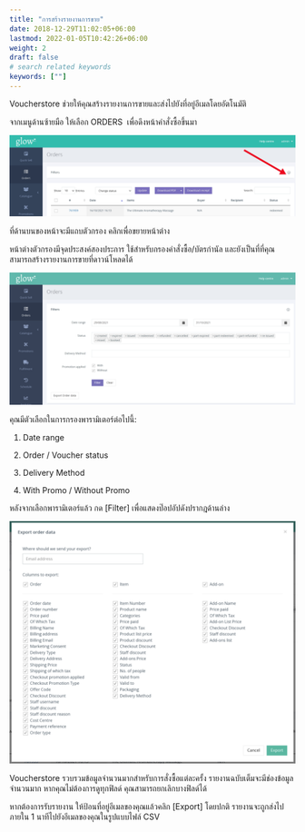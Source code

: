 ```yaml
---
title: "การสร้างรายงานการขาย"
date: 2018-12-29T11:02:05+06:00
lastmod: 2022-01-05T10:42:26+06:00
weight: 2
draft: false
# search related keywords
keywords: [""]
---
```

Voucherstore ช่วยให้คุณสร้างรายงานการขายและส่งไปยังที่อยู่อีเมลโดยอัตโนมัติ

จากเมนูด้านซ้ายมือ ให้เลือก ORDERS  เพื่อดึงหน้าคำสั่งซื้อขึ้นมา

![image example](img-4.jpg "image")

ที่ด้านบนของหน้าจะมีแถบตัวกรอง คลิกเพื่อขยายหน้าต่าง

หน้าต่างตัวกรองมีจุดประสงค์สองประการ ใช้สำหรับกรองคำสั่งซื้อ/บัตรกำนัล และยังเป็นที่ที่คุณสามารถสร้างรายงานการขายที่ดาวน์โหลดได้

![image example](img-5.jpg "image")

คุณมีตัวเลือกในการกรองพารามิเตอร์ต่อไปนี้:

1. Date range

2. Order / Voucher status

3. Delivery Method

4. With Promo / Without Promo

หลังจากเลือกพารามิเตอร์แล้ว กด [Filter] เพื่อแสดงป๊อปอัปดังปรากฎด้านล่าง

![image example](img-6.jpg "image")

Voucherstore รวบรวมข้อมูลจำนวนมากสำหรับการสั่งซื้อแต่ละครั้ง รายงานฉบับเต็มจะมีช่องข้อมูลจำนวนมาก หากคุณไม่ต้องการดูทุกฟิลด์ คุณสามารถยกเลิกบางฟิลด์ได้

หากต้องการรับรายงาน ให้ป้อนที่อยู่อีเมลของคุณแล้วคลิก [Export] โดยปกติ รายงานจะถูกส่งไปภายใน 1 นาทีไปยังอีเมลของคุณในรูปแบบไฟล์ CSV
